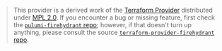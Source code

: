 > This provider is a derived work of the [Terraform Provider](https://github.com/terraform-providers/terraform-provider-firehydrant)
> distributed under [MPL 2.0](https://www.mozilla.org/en-US/MPL/2.0/). If you encounter a bug or missing feature,
> first check the [`pulumi-firehydrant` repo](/issues); however, if that doesn't turn up anything,
> please consult the source [`terraform-provider-firehydrant` repo](https://github.com/terraform-providers/terraform-provider-firehydrant/issues).
